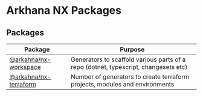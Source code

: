# Arkhana NX Packages

## Packages

| Package                                      | Purpose                                                                             |
| -------------------------------------------- | ----------------------------------------------------------------------------------- |
| [@arkahna/nx-workspace](./libs/nx-workspace) | Generators to scaffold various parts of a repo (dotnet, typescript, changesets etc) |
| [@arkahna/nx-terraform](./libs/nx-terraform) | Number of generators to create terraform projects, modules and environments         |
